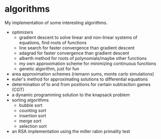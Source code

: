 # algorithms
My implementation of some interesting algorithms. 

* optimizers
  * gradient descent to solve linear and non-linear systems of equations, find roots of functions
  * line search for faster convergence than gradient descent
  * adagrad for faster convergence than gradient descent
  * alberth method for roots of polynomials/maybe other functions
  * my own approximation scheme for minimizing continuous functions
  * genetic algorithm, just for fun
* area approximation schemes (riemann sums, monte carlo simulations)  
* euler's method for approximating solutions to differential equations
* determination of to and from positions for certain subtraction games (CGT)
* a dynamic programming solution to the knapsack problem
* sorting algorithms  
  * bubble sort  
  * counting sort  
  * insertion sort  
  * merge sort  
  * selection sort  
* an RSA implementation using the miller rabin primality test
